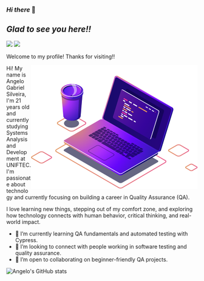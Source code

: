 ### _Hi there_  👋

## _Glad to see you here!!_  
  <a href = "mailto:angelogcsilveira@gmail.com"><img src="https://img.shields.io/badge/-Gmail-%23333?style=for-the-badge&logo=gmail&logoColor=white" target="_blank"></a>
  <a href="https://www.linkedin.com/in/angelo-gabriel-costa-silveira-569a93251" target="_blank"><img src="https://img.shields.io/badge/-LinkedIn-%230077B5?style=for-the-badge&logo=linkedin&logoColor=white" target="_blank"></a> 

Welcome to my profile! Thanks for visiting!! 

<img align="right" src="https://github.com/LuanaVieira95/LuanaVieira95/raw/main/computer-illustration.png" widht="350"/>

Hi! My name is Angelo Gabriel Silveira, I'm 21 years old and currently studying Systems Analysis and Development at UNIFTEC. I'm passionate about technology and currently focusing on building a career in Quality Assurance (QA).

I love learning new things, stepping out of my comfort zone, and exploring how technology connects with human behavior, critical thinking, and real-world impact.


- 🌱 I’m currently learning QA fundamentals and automated testing with Cypress.
- 👀 I’m looking to connect with people working in software testing and quality assurance.
- 🤝 I’m open to collaborating on beginner-friendly QA projects.

![Angelo's GitHub stats](https://github-readme-stats.vercel.app/api?username=angelo-gabs&show_icons=true&theme=radical)
 


